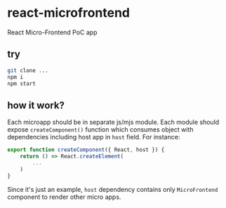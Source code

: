 # react-microfrontend

React Micro-Frontend PoC app

## try

```sh
git clone ...
npm i
npm start
```

## how it work?

Each microapp should be in separate js/mjs module. Each module should expose `createComponent()` function which consumes object with dependencies including host app in `host` field. For instance:

```js
export function createComponent({ React, host }) {
    return () => React.createElement(
        ...
    )
}
```

Since it's just an example, `host` dependency contains only `MicroFrontend` component to render other micro apps.
